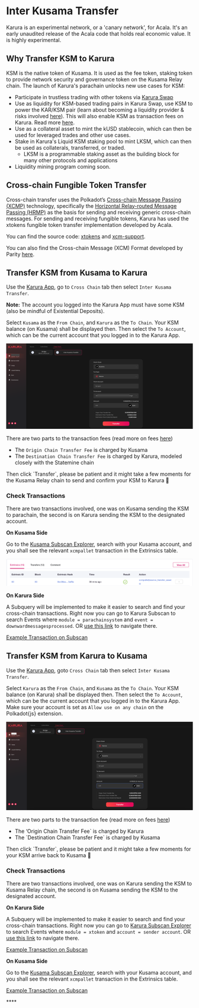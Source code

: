 # Inter Kusama Transfer

Karura is an experimental network, or a 'canary network', for Acala. It's an early unaudited release of the Acala code that holds real economic value. It is highly experimental.

## Why Transfer KSM to Karura

KSM is the native token of Kusama. It is used as the fee token, staking token to provide network security and governance token on the Kusama Relay chain. The launch of Karura's parachain unlocks new use cases for KSM:

* Participate in trustless trading with other tokens via [Karura Swap](swap/)
* Use as liquidity for KSM-based trading pairs in Karura Swap, use KSM to power the KAR/KSM pair \(learn about becoming a liquidity provider & risks involved [here](swap/)\). This will also enable KSM as transaction fees on Karura. Read more [here](https://wiki.acala.network/karura/get-started/transaction-fees).
* Use as a collateral asset to mint the kUSD stablecoin, which can then be used for leveraged trades and other use cases.
* Stake in Karura's Liquid KSM staking pool to mint LKSM, which can then be used as collaterals, transferred, or traded.
  * LKSM is a programmable staking asset as the building block for many other protocols and applications
* Liquidity mining program coming soon.

## Cross-chain Fungible Token Transfer 

Cross-chain transfer uses the Polkadot’s [Cross-chain Message Passing \(XCMP\)](https://wiki.polkadot.network/docs/learn-crosschain) technology, specifically the [Horizontal Relay-routed Message Passing \(HRMP\)](https://wiki.polkadot.network/docs/learn-crosschain#horizontal-relay-routed-message-passing-hrmp) as the basis for sending and receiving generic cross-chain messages. For sending and receiving fungible tokens, Karura has used the xtokens fungible token transfer implementation developed by Acala. 

You can find the source code: [xtokens](https://github.com/open-web3-stack/open-runtime-module-library/tree/3bf16d6efc8c35039a062748ff20fa6db6e8faa0/xtokens) and [xcm-support](https://github.com/open-web3-stack/open-runtime-module-library/tree/3bf16d6efc8c35039a062748ff20fa6db6e8faa0/xcm-support). 

You can also find the Cross-chain Message \(XCM\) Format developed by Parity [here](https://github.com/paritytech/xcm-format).

## Transfer KSM from Kusama to Karura

Use the [Karura App](https://apps.karura.network/portfolio), go to `Cross Chain` tab then select `Inter Kusama Transfer`. 

**Note:** The account you logged into the Karura App must have some KSM \(also be mindful of Existential Deposits\).

Select `Kusama` as the `From Chain`, and `Karura` as the `To Chain`. Your KSM balance \(on Kusama\) shall be displayed then. Then select the `To Account`, which can be the current account that you logged in to the Karura App. 

![](../../.gitbook/assets/screen-shot-2021-07-14-at-9.58.12-pm%20%282%29%20%281%29.png)

There are two parts to the transaction fees \(read more on fees [here](../get-started/transaction-fees.md)\)

* The `Origin Chain Transfer Fee` is charged by Kusama
* The `Destination Chain Transfer Fee` is charged by Karura, modeled closely with the Statemine chain

Then click \`Transfer\`, please be patient and it might take a few moments for the Kusama Relay chain to send and confirm your KSM to Karura 🚀

### Check Transactions

There are two transactions involved, one was on Kusama sending the KSM to parachain, the second is on Karura sending the KSM to the designated account.

**On Kusama Side**

Go to the [Kusama Subscan Explorer](https://kusama.subscan.io/), search with your Kusama account, and you shall see the relevant `xcmpallet` transaction in the Extrinsics table.

![](../../.gitbook/assets/screen-shot-2021-07-14-at-10.08.45-pm.png)

**On Karura Side**

A Subquery will be implemented to make it easier to search and find your cross-chain transactions. Right now you can go to Karura Subscan to search Events where `module = parachainsystem` and `event = downwardmessagesprocessed`. OR [use this link](https://karura.subscan.io/event?address=&module=parachainsystem&event=downwardmessagesprocessed&startDate=&endDate=) to navigate there.

[Example Transaction on Subscan](https://karura.subscan.io/extrinsic/135672-1?event=135672-1)

## Transfer KSM from Karura to Kusama

Use the [Karura App](https://apps.karura.network/portfolio), goto `Cross Chain` tab then select `Inter Kusama Transfer`. 

Select `Karura` as the `From Chain`, and `Kusama` as the `To Chain`. Your KSM balance \(on Karura\) shall be displayed then. Then select the `To Account`, which can be the current account that you logged in to the Karura App. Make sure your account is set as `Allow use on any chain` on the Polkadot{js} extension.

![](../../.gitbook/assets/karura-to-kusama.png)

There are two parts to the transaction fee \(read more on fees [here](../get-started/transaction-fees.md)\)

* The ‘Origin Chain Transfer Fee\` is charged by Karura
* The \`Destination Chain Transfer Fee\` is charged by Kusama

Then click \`Transfer\`, please be patient and it might take a few moments for your KSM arrive back to Kusama 🚀

### Check Transactions

There are two transactions involved, one was on Karura sending the KSM to Kusama Relay chain, the second is on Kusama sending the KSM to the designated account.

**On Karura Side**

A Subquery will be implemented to make it easier to search and find your cross-chain transactions. Right now you can go to [Karura Subscan Explorer](https://karura.subscan.io) to search Events where `module = xtoken` and `account = sender account`. OR [use this link](https://karura.subscan.io/event?address=&module=xtokens&event=all) to navigate there.

[Example Transaction on Subscan](https://karura.subscan.io/extrinsic/0x259558bf1a18f19c88915324d69fb5b7d7399ca4d382d651979d18d8cd0e5334?event=135681-3)

**On Kusama Side**

Go to the [Kusama Subscan Explorer](https://kusama.subscan.io/), search with your Kusama account, and you shall see the relevant `xcmpallet` transaction in the Extrinsics table.

[Example Transaction on Subscan](https://kusama.subscan.io/extrinsic/8338413-2)

\*\*\*\*

